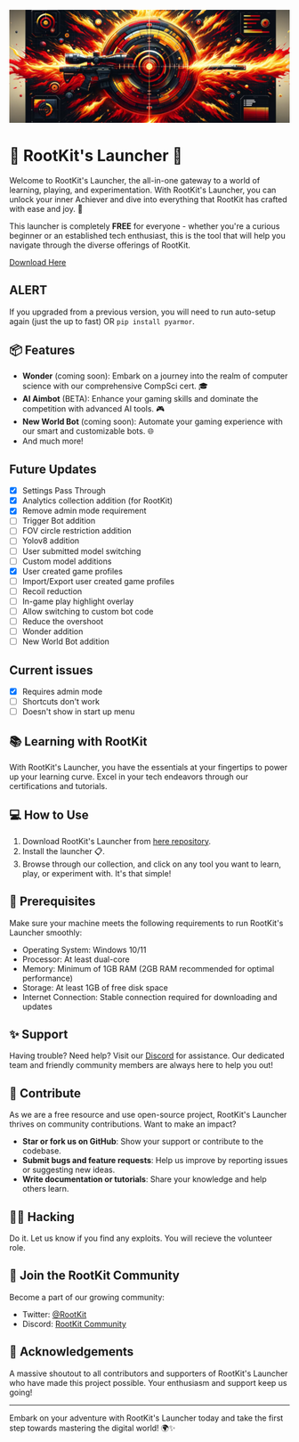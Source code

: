 ![RootKit's Launcher Banner](imgs/launcher.png)

# 🚀 RootKit's Launcher 🚀

Welcome to RootKit's Launcher, the all-in-one gateway to a world of learning, playing, and experimentation. With RootKit's Launcher, you can unlock your inner Achiever and dive into everything that RootKit has crafted with ease and joy. 🌟

This launcher is completely **FREE** for everyone - whether you're a curious beginner or an established tech enthusiast, this is the tool that will help you navigate through the diverse offerings of RootKit.

[Download Here](https://rootkitlauncher.s3.us-east-2.amazonaws.com/win32/x64/ai-aimbot-launcher-1.1.2+Setup.exe)

## ALERT
If you upgraded from a previous version, you will need to run auto-setup again (just the up to fast) OR `pip install pyarmor`.

## 📦 Features

- **Wonder** (coming soon): Embark on a journey into the realm of computer science with our comprehensive CompSci cert. 🎓
- **AI Aimbot** (BETA): Enhance your gaming skills and dominate the competition with advanced AI tools. 🎮
- **New World Bot** (coming soon): Automate your gaming experience with our smart and customizable bots. 🌐
- And much more!

## Future Updates
- [x] Settings Pass Through
- [x] Analytics collection addition (for RootKit)
- [x] Remove admin mode requirement
- [ ] Trigger Bot addition
- [ ] FOV circle restriction addition
- [ ] Yolov8 addition
- [ ] User submitted model switching
- [ ] Custom model additions
- [x] User created game profiles
- [ ] Import/Export user created game profiles
- [ ] Recoil reduction
- [ ] In-game play highlight overlay
- [ ] Allow switching to custom bot code
- [ ] Reduce the overshoot
- [ ] Wonder addition
- [ ] New World Bot addition

## Current issues
- [x] Requires admin mode
- [ ] Shortcuts don't work
- [ ] Doesn't show in start up menu

## 📚 Learning with RootKit

With RootKit's Launcher, you have the essentials at your fingertips to power up your learning curve. Excel in your tech endeavors through our certifications and tutorials. 

## 💻 How to Use

1. Download RootKit's Launcher from [here repository](https://rootkitlauncher.s3.us-east-2.amazonaws.com/win32/x64/ai-aimbot-launcher-1.1.2+Setup.exe).
2. Install the launcher 📋.
4. Browse through our collection, and click on any tool you want to learn, play, or experiment with. It's that simple!

## 📝 Prerequisites

Make sure your machine meets the following requirements to run RootKit's Launcher smoothly:
- Operating System: Windows 10/11
- Processor: At least dual-core
- Memory: Minimum of 1GB RAM (2GB RAM recommended for optimal performance)
- Storage: At least 1GB of free disk space
- Internet Connection: Stable connection required for downloading and updates

## ✨ Support

Having trouble? Need help? Visit our [Discord](https://discord.gg/rootkitorg) for assistance. Our dedicated team and friendly community members are always here to help you out!

## 💌 Contribute

As we are a free resource and use open-source project, RootKit's Launcher thrives on community contributions. Want to make an impact?

- **Star or fork us on GitHub**: Show your support or contribute to the codebase.
- **Submit bugs and feature requests**: Help us improve by reporting issues or suggesting new ideas.
- **Write documentation or tutorials**: Share your knowledge and help others learn.

## 🐱‍💻 Hacking

Do it. Let us know if you find any exploits. You will recieve the volunteer role.

## 🙌 Join the RootKit Community

Become a part of our growing community:
- Twitter: [@RootKit](https://twitter.com/RootKitOrg)
- Discord: [RootKit Community](https://discord.gg/rootkitorg)

## 💖 Acknowledgements

A massive shoutout to all contributors and supporters of RootKit's Launcher who have made this project possible. Your enthusiasm and support keep us going!

---

Embark on your adventure with RootKit's Launcher today and take the first step towards mastering the digital world! 🌍✨
